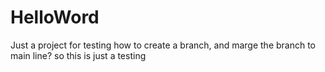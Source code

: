 # HelloWord
Just a project for testing
how to create a branch, and marge the branch to main line? so this is just a testing
